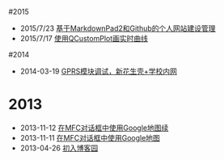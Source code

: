 #2015















- 2015/7/23 [基于MarkdownPad2和Github的个人网站建设管理](article/基于MarkdownPad2和Github的个人网站建设管理.html)
- 2015/7/17 [使用QCustomPlot画实时曲线](article/使用QCustomPlot画实时曲线.html)

#2014
- 2014-03-19 [GPRS模块调试，新花生壳+学校内网](article/GPRS模块调试，新花生壳+学校内网.html)

# 2013
- 2013-11-12 [在MFC对话框中使用Google地图续](article/在MFC对话框中使用Google地图续.html)
- 2013-11-11 [在MFC对话框中使用Google地图](article/在MFC对话框中使用Google地图.html)
- 2013-04-26 [初入博客园](article/初入博客园.html)

